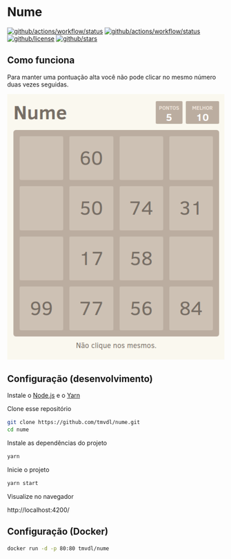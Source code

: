 # Nume

[![github/actions/workflow/status](https://img.shields.io/github/actions/workflow/status/brtmvdl/nume/github-release.yml?label=artifacts)](https://img.shields.io/github/actions/workflow/status/brtmvdl/nume/github-release.yml?label=artifacts) [![github/actions/workflow/status](https://img.shields.io/github/actions/workflow/status/brtmvdl/nume/docker-push.yml?label=docker)](https://img.shields.io/github/actions/workflow/status/brtmvdl/nume/docker-push.yml?label=docker) [![github/license](https://img.shields.io/github/license/brtmvdl/nume)](https://img.shields.io/github/license/brtmvdl/nume) [![github/stars](https://img.shields.io/github/stars/brtmvdl/nume?style=social)](https://img.shields.io/github/stars/brtmvdl/antify?style=social)

## Como funciona

Para manter uma pontuação alta você não pode clicar no mesmo número duas vezes seguidas.

<a href="http://nume.tarsis.cc/">
  <img src="./docs/screenshot.png" />
</a>

## Configuração (desenvolvimento)

Instale o [Node.js](https://nodejs.org/en/) e o [Yarn](https://yarnpkg.com/)

Clone esse repositório

```sh
git clone https://github.com/tmvdl/nume.git
cd nume
```

Instale as dependências do projeto

```sh
yarn
```

Inicie o projeto

```sh
yarn start
```

Visualize no navegador

http://localhost:4200/

## Configuração (Docker)

```sh
docker run -d -p 80:80 tmvdl/nume
```
